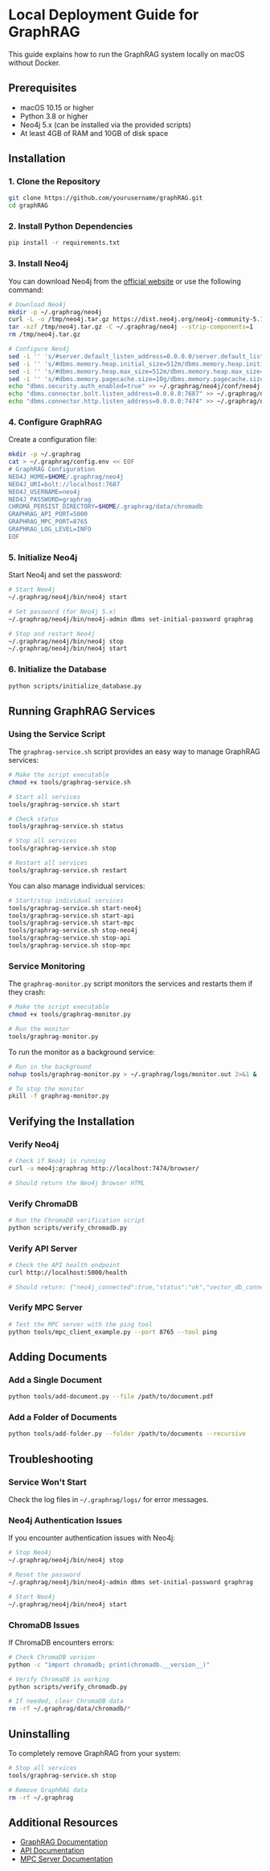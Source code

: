 # Local Deployment Guide for GraphRAG

This guide explains how to run the GraphRAG system locally on macOS without Docker.

## Prerequisites

- macOS 10.15 or higher
- Python 3.8 or higher
- Neo4j 5.x (can be installed via the provided scripts)
- At least 4GB of RAM and 10GB of disk space

## Installation

### 1. Clone the Repository

```bash
git clone https://github.com/yourusername/graphRAG.git
cd graphRAG
```

### 2. Install Python Dependencies

```bash
pip install -r requirements.txt
```

### 3. Install Neo4j

You can download Neo4j from the [official website](https://neo4j.com/download-center/) or use the following command:

```bash
# Download Neo4j
mkdir -p ~/.graphrag/neo4j
curl -L -o /tmp/neo4j.tar.gz https://dist.neo4j.org/neo4j-community-5.18.1-unix.tar.gz
tar -xzf /tmp/neo4j.tar.gz -C ~/.graphrag/neo4j --strip-components=1
rm /tmp/neo4j.tar.gz

# Configure Neo4j
sed -i '' 's/#server.default_listen_address=0.0.0.0/server.default_listen_address=0.0.0.0/g' ~/.graphrag/neo4j/conf/neo4j.conf
sed -i '' 's/#dbms.memory.heap.initial_size=512m/dbms.memory.heap.initial_size=1024m/g' ~/.graphrag/neo4j/conf/neo4j.conf
sed -i '' 's/#dbms.memory.heap.max_size=512m/dbms.memory.heap.max_size=2048m/g' ~/.graphrag/neo4j/conf/neo4j.conf
sed -i '' 's/#dbms.memory.pagecache.size=10g/dbms.memory.pagecache.size=1024m/g' ~/.graphrag/neo4j/conf/neo4j.conf
echo "dbms.security.auth_enabled=true" >> ~/.graphrag/neo4j/conf/neo4j.conf
echo "dbms.connector.bolt.listen_address=0.0.0.0:7687" >> ~/.graphrag/neo4j/conf/neo4j.conf
echo "dbms.connector.http.listen_address=0.0.0.0:7474" >> ~/.graphrag/neo4j/conf/neo4j.conf
```

### 4. Configure GraphRAG

Create a configuration file:

```bash
mkdir -p ~/.graphrag
cat > ~/.graphrag/config.env << EOF
# GraphRAG Configuration
NEO4J_HOME=$HOME/.graphrag/neo4j
NEO4J_URI=bolt://localhost:7687
NEO4J_USERNAME=neo4j
NEO4J_PASSWORD=graphrag
CHROMA_PERSIST_DIRECTORY=$HOME/.graphrag/data/chromadb
GRAPHRAG_API_PORT=5000
GRAPHRAG_MPC_PORT=8765
GRAPHRAG_LOG_LEVEL=INFO
EOF
```

### 5. Initialize Neo4j

Start Neo4j and set the password:

```bash
# Start Neo4j
~/.graphrag/neo4j/bin/neo4j start

# Set password (for Neo4j 5.x)
~/.graphrag/neo4j/bin/neo4j-admin dbms set-initial-password graphrag

# Stop and restart Neo4j
~/.graphrag/neo4j/bin/neo4j stop
~/.graphrag/neo4j/bin/neo4j start
```

### 6. Initialize the Database

```bash
python scripts/initialize_database.py
```

## Running GraphRAG Services

### Using the Service Script

The `graphrag-service.sh` script provides an easy way to manage GraphRAG services:

```bash
# Make the script executable
chmod +x tools/graphrag-service.sh

# Start all services
tools/graphrag-service.sh start

# Check status
tools/graphrag-service.sh status

# Stop all services
tools/graphrag-service.sh stop

# Restart all services
tools/graphrag-service.sh restart
```

You can also manage individual services:

```bash
# Start/stop individual services
tools/graphrag-service.sh start-neo4j
tools/graphrag-service.sh start-api
tools/graphrag-service.sh start-mpc
tools/graphrag-service.sh stop-neo4j
tools/graphrag-service.sh stop-api
tools/graphrag-service.sh stop-mpc
```

### Service Monitoring

The `graphrag-monitor.py` script monitors the services and restarts them if they crash:

```bash
# Make the script executable
chmod +x tools/graphrag-monitor.py

# Run the monitor
tools/graphrag-monitor.py
```

To run the monitor as a background service:

```bash
# Run in the background
nohup tools/graphrag-monitor.py > ~/.graphrag/logs/monitor.out 2>&1 &

# To stop the monitor
pkill -f graphrag-monitor.py
```

## Verifying the Installation

### Verify Neo4j

```bash
# Check if Neo4j is running
curl -u neo4j:graphrag http://localhost:7474/browser/

# Should return the Neo4j Browser HTML
```

### Verify ChromaDB

```bash
# Run the ChromaDB verification script
python scripts/verify_chromadb.py
```

### Verify API Server

```bash
# Check the API health endpoint
curl http://localhost:5000/health

# Should return: {"neo4j_connected":true,"status":"ok","vector_db_connected":true,"version":"1.0.0"}
```

### Verify MPC Server

```bash
# Test the MPC server with the ping tool
python tools/mpc_client_example.py --port 8765 --tool ping
```

## Adding Documents

### Add a Single Document

```bash
python tools/add-document.py --file /path/to/document.pdf
```

### Add a Folder of Documents

```bash
python tools/add-folder.py --folder /path/to/documents --recursive
```

## Troubleshooting

### Service Won't Start

Check the log files in `~/.graphrag/logs/` for error messages.

### Neo4j Authentication Issues

If you encounter authentication issues with Neo4j:

```bash
# Stop Neo4j
~/.graphrag/neo4j/bin/neo4j stop

# Reset the password
~/.graphrag/neo4j/bin/neo4j-admin dbms set-initial-password graphrag

# Start Neo4j
~/.graphrag/neo4j/bin/neo4j start
```

### ChromaDB Issues

If ChromaDB encounters errors:

```bash
# Check ChromaDB version
python -c "import chromadb; print(chromadb.__version__)"

# Verify ChromaDB is working
python scripts/verify_chromadb.py

# If needed, clear ChromaDB data
rm -rf ~/.graphrag/data/chromadb/*
```

## Uninstalling

To completely remove GraphRAG from your system:

```bash
# Stop all services
tools/graphrag-service.sh stop

# Remove GraphRAG data
rm -rf ~/.graphrag
```

## Additional Resources

- [GraphRAG Documentation](./README.md)
- [API Documentation](./api_documentation.md)
- [MPC Server Documentation](./mpc_server_setup.md)
